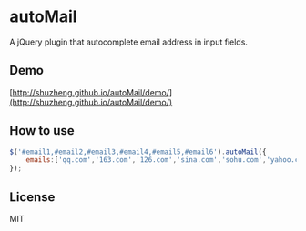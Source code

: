 # autoMail
A jQuery plugin that autocomplete email address in input fields. 

## Demo
[http://shuzheng.github.io/autoMail/demo/](http://shuzheng.github.io/autoMail/demo/)

## How to use
```js
$('#email1,#email2,#email3,#email4,#email5,#email6').autoMail({
	emails:['qq.com','163.com','126.com','sina.com','sohu.com','yahoo.cn','gmail.com','hotmail.com','live.cn']
});  
```

## License
MIT
